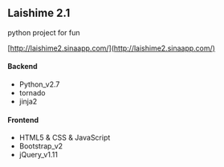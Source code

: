 Laishime 2.1
---

python project for fun

[http://laishime2.sinaapp.com/](http://laishime2.sinaapp.com/)

#### Backend
- Python_v2.7
- tornado
- jinja2

#### Frontend
- HTML5 & CSS & JavaScript
- Bootstrap_v2
- jQuery_v1.11
